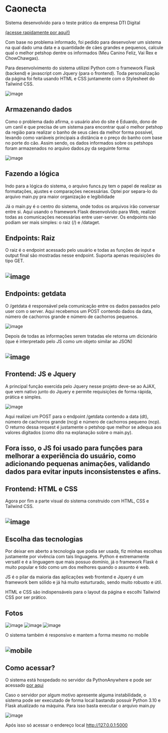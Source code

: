 # Caonecta
Sistema desenvolvido para o teste prático da empresa DTI Digital

<a href='http://leafyyyy.pythonanywhere.com/'>(acesse rapidamente por aqui!)</a>

Com base no problema informado, foi pedido para desenvolver um sistema na qual dado uma data e a quantidade de cães grandes e pequenos, calcule qual o melhor petshop dentre os informados (Meu Canino Feliz, Vai Rex e ChowChawgas).

Para desenvolvimento do sistema utilizei Python com o framework Flask (backend) e javascript com Jquery (para o frontend). Toda personalização da página foi feita usando HTML e CSS juntamente com o Stylesheet do Tailwind CSS.


![image](https://github.com/Ieafyy/Caonecta/assets/70926962/fcffbfeb-e288-4912-90fe-41abf8324cab)

<h2>Armazenando dados</h2>

Como o problema dado afirma, o usuário alvo do site é Eduardo, dono de um canil e que precisa de um sistema para encontrar qual o melhor petshop da região para realizar o banho de seus cães da melhor forma possível, levando como variáveis principais a distância e o preço do banho com base no porte do cão. Assim sendo, os dados informados sobre os petshops foram armazenados no arquivo dados.py da seguinte forma: 

![image](https://github.com/Ieafyy/Caonecta/assets/70926962/38e0c1f3-1fa4-4e2b-b17d-28b5372b7a03)

<h2>Fazendo a lógica</h2>

Indo para a lógica do sistema, o arquivo funcs.py tem o papel de realizar as formatações, ajustes e comparações necessárias. Optei por separa-lo do arquivo main.py pra maior organização e legibilidade

Já o main.py é o centro do sistema, onde todos os arquivos irão conversar entre si. Aqui usando o framework Flask desenvolvido para Web, realizei todas as comunicações necessárias entre user-server. Os endpoints não podiam ser mais simples: o raiz (/) e /dataget. 

<h2>Endpoints: Raiz</h2>

O raiz é o endpoint acessado pelo usuário e todas as funções de input e output final são mostradas nesse endpoint. Suporta apenas requisições do tipo GET.

![image](https://github.com/Ieafyy/Caonecta/assets/70926962/ca1724b3-00e2-4764-8865-97c6ad539d2d)
----------------------------------------------------

<h2>Endpoints: getdata</h2>

O /getdata é responsável pela comunicação entre os dados passados pelo user com o server. Aqui recebemos um POST contendo dados da data, número de cachorros grande e número de cachorros pequenos.

![image](https://github.com/Ieafyy/Caonecta/assets/70926962/d6a9711f-914c-43b1-95c4-d67ea2673f45)

Depois de todas as informações serem tratadas ele retorna um dicionário (que é interpretado pelo JS como um objeto similar ao JSON)

![image](https://github.com/Ieafyy/Caonecta/assets/70926962/09289c42-3b01-46bb-8715-bdaba41ccf72)
--------------------------------------------------

<h2>Frontend: JS e Jquery</h2>

A principal função exercida pelo Jquery nesse projeto deve-se ao AJAX, que vem nativo junto do Jquery e permite requisições de forma rápida, prática e simples. 

![image](https://github.com/Ieafyy/Caonecta/assets/70926962/e6eeb7e1-ee08-4b1d-8c93-8a91482d3b45)

Aqui realizei um POST para o endpoint /getdata contendo a data (dt), número de cachorros grande (ncg) e número de cachorros pequeno (ncp). O returno dessa request é justamente o petshop que melhor se adequa aos valores digitados (como dito na explanação sobre o main.py).

Fora isso, o JS foi usado para funções para melhorar a experiência do usuário, como adicionando pequenas animações, validando dados para evitar inputs inconsistenstes e afins.
-------------------------------------------------------------------------

<h2>Frontend: HTML e CSS</h2>

Agora por fim a parte visual do sistema construido com HTML, CSS e Tailwind CSS.

![image](https://github.com/Ieafyy/Caonecta/assets/70926962/a014a192-144e-40f4-b9a4-9fee6ff34a26)
-----------------------------------------------------------

<h2>Escolha das tecnologias</h2>

Por deixar em aberto a tecnologia que podia ser usada, fiz minhas escolhas justamente por vivência com tais linguagens. Python é extremamente versatil e é a linguagem que mais possuo domínio, já o framework Flask é muito popular e tido como um dos melhores quando o assunto é web.

JS é o pilar da maioria das aplicações web frontend e Jquery é um framework bem sólido e já há muito esturturado, sendo muito robusto e útil.

HTML e CSS são indispensáveis para o layout da página e escolhi Tailwind CSS por ser prático.

<h2>Fotos</h2>

![image](https://github.com/Ieafyy/Caonecta/assets/70926962/979adc86-973d-412d-bf42-2dcc4d03ea44)
![image](https://github.com/Ieafyy/Caonecta/assets/70926962/b7de115b-44c7-4421-b608-349c418044f1)
![image](https://github.com/Ieafyy/Caonecta/assets/70926962/8fae451d-9b75-40cc-9f10-0b2090a6ff81)

O sistema também é responsivo e mantem a forma mesmo no mobile

![mobile](https://github.com/Ieafyy/Caonecta/assets/70926962/73771959-fd7a-4dad-b235-bf5cf73db6fe)
-------------------------------------------------------------

<h2>Como acessar?</h2>

O sistema está hospedado no servidor da PythonAnywhere e pode ser acessado <a href='http://leafyyyy.pythonanywhere.com/'>por aqui</a>

Caso o servidor por algum motivo apresente alguma instabilidade, o sistema pode ser executado de forma local bastando possuir Python 3.10 e Flask atualizado na máquina. Para isso basta executar o arquivo main.py

![image](https://github.com/Ieafyy/Caonecta/assets/70926962/70cffd36-6ea6-4a65-bd4b-fd5639527e40)

Após isso só acessar o endereço local http://127.0.0.1:5000 



